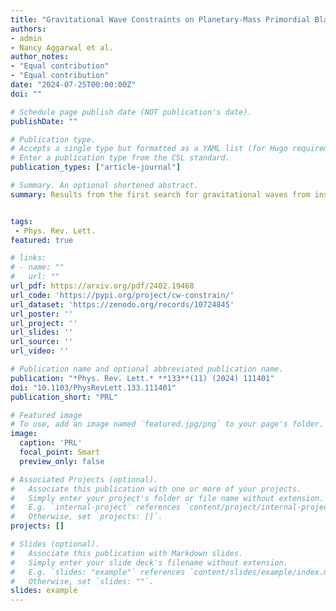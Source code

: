 ```yaml
---
title: "Gravitational Wave Constraints on Planetary-Mass Primordial Black Holes Using LIGO O3a Data"
authors:
- admin
- Nancy Aggarwal et al.
author_notes:
- "Equal contribution"
- "Equal contribution"
date: "2024-07-25T00:00:00Z"
doi: ""

# Schedule page publish date (NOT publication's date).
publishDate: ""

# Publication type.
# Accepts a single type but formatted as a YAML list (for Hugo requirements).
# Enter a publication type from the CSL standard.
publication_types: ["article-journal"]

# Summary. An optional shortened abstract.
summary: Results from the first search for gravitational waves from inspiraling planetary-mass primordial black holes with LIGO.


tags:
 - Phys. Rev. Lett.
featured: true

# links:
# - name: ""
#   url: ""
url_pdf: https://arxiv.org/pdf/2402.19468
url_code: 'https://pypi.org/project/cw-constrain/'
url_dataset: 'https://zenodo.org/records/10724845'
url_poster: ''
url_project: ''
url_slides: ''
url_source: ''
url_video: ''

# Publication name and optional abbreviated publication name.
publication: "*Phys. Rev. Lett.* **133**(11) (2024) 111401"
doi: "10.1103/PhysRevLett.133.111401"
publication_short: "PRL"

# Featured image
# To use, add an image named `featured.jpg/png` to your page's folder. 
image:
  caption: 'PRL'
  focal_point: Smart
  preview_only: false

# Associated Projects (optional).
#   Associate this publication with one or more of your projects.
#   Simply enter your project's folder or file name without extension.
#   E.g. `internal-project` references `content/project/internal-project/index.md`.
#   Otherwise, set `projects: []`.
projects: []

# Slides (optional).
#   Associate this publication with Markdown slides.
#   Simply enter your slide deck's filename without extension.
#   E.g. `slides: "example"` references `content/slides/example/index.md`.
#   Otherwise, set `slides: ""`.
slides: example
---
```

